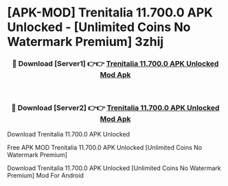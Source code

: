 # [APK-MOD] Trenitalia 11.700.0 APK Unlocked - [Unlimited Coins No Watermark Premium] 3zhij



<div align="center">
<h3>🔴 Download [Server1] 👉👉 <a href="https://momento.my/?title=Trenitalia_11.700.0_APK_Unlocked">Trenitalia 11.700.0 APK Unlocked Mod Apk</a></h3><br>

<h3>🔴 Download [Server2] 👉👉 <a href="https://momento.my/?title=Trenitalia_11.700.0_APK_Unlocked">Trenitalia 11.700.0 APK Unlocked Mod Apk</a></h3>
</div>



Download Trenitalia 11.700.0 APK Unlocked 

Free APK MOD Trenitalia 11.700.0 APK Unlocked [Unlimited Coins No Watermark Premium]

Download Trenitalia 11.700.0 APK Unlocked [Unlimited Coins No Watermark Premium] Mod For Android
